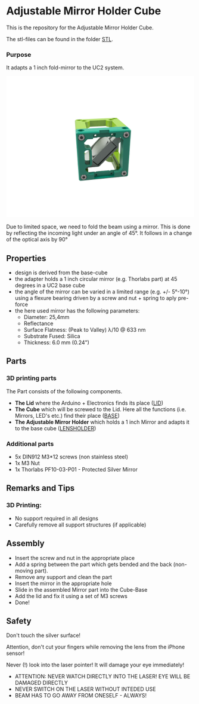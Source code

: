 # Adjustable Mirror Holder Cube
This is the repository for the Adjustable Mirror Holder Cube. 

The stl-files can be found in the folder [STL](./STL).

### Purpose
It adapts a 1 inch fold-mirror to the UC2 system.

![](./IMAGES/Assembly_Cube_Mirror_Tilt.png)

Due to limited space, we need to fold the beam using a mirror. This is done by reflecting the incoming light under an angle of 45°. It follows in a change of the optical axis by 90° 


## Properties
* design is derived from the base-cube
* the adapter holds a 1 inch circular mirror (e.g. Thorlabs part) at 45 degrees in a UC2 base cube 
* the angle of the mirror can be varied in a limited range (e.g. +/- 5°-10°) using a flexure bearing driven by a screw and nut + spring to aply pre-force
* the here used mirror has the following parameters:
	* Diameter: 25,4mm
	* Reflectance 
	* Surface Flatness: (Peak to Valley) λ/10 @ 633 nm
	* Substrate Fused: Silica
	* Thickness: 6.0 mm (0.24")




## Parts

### 3D printing parts 
The Part consists of the following components. 

* **The Lid** where the Arduino + Electronics finds its place ([LID](./STL/Assembly_Cube_Mirror_Tilt_10_Lid_el_v0_1.stl))
* **The Cube** which will be screwed to the Lid. Here all the functions (i.e. Mirrors, LED's etc.) find their place ([BASE](./STL/Assembly_Cube_Mirror_Tilt_10_Cube_v0_2.stl))
* **The Adjustable Mirror Holder** which holds a 1 inch Mirror and adapts it to the base cube ([LENSHOLDER](./STL/Assembly_Cube_Mirror_Tilt_01_Cube_Inlet_Mirrir_Tilt_12.stl))

### Additional parts 
* 5x DIN912 M3*12 screws (non stainless steel)
* 1x M3 Nut 
* 1x Thorlabs PF10-03-P01 - Protected Silver Mirror



## Remarks and Tips 
### 3D Printing:
* No support required in all designs 
* Carefully remove all support structures (if applicable)

## Assembly
* Insert the screw and nut in the appropriate place
* Add a spring between the part which gets bended and the back (non-moving part). 
* Remove any support and clean the part
* Insert the mirror in the appropriate hole
* Slide in the assembled Mirror part into the Cube-Base
* Add the lid and fix it using a set of M3 screws
* Done!


## Safety
Don't touch the silver surface! 

Attention, don't cut your fingers while removing the lens from the iPhone sensor! 

Never (!) look into the laser pointer! It will damage your eye immediately!


* ATTENTION: NEVER WATCH DIRECTLY INTO THE LASER! EYE WILL BE DAMAGED DIRECTLY
* NEVER SWITCH ON THE LASER WITHOUT INTEDED USE 
* BEAM HAS TO GO AWAY FROM ONESELF - ALWAYS!


